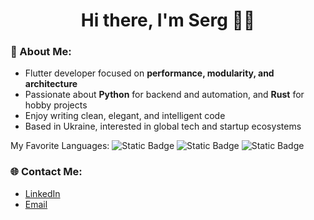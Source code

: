 <h1 align="center"> Hi there, I'm Serg 👋🏻 </h1>

### 💫 About Me:
- Flutter developer focused on **performance, modularity, and architecture**<br>
- Passionate about **Python** for backend and automation, and **Rust** for hobby projects<br>
- Enjoy writing clean, elegant, and intelligent code<br>
- Based in Ukraine, interested in global tech and startup ecosystems

My Favorite Languages:
<img alt="Static Badge" src="https://img.shields.io/badge/python-blue">
<img alt="Static Badge" src="https://img.shields.io/badge/dart-%2329b6f6">
<img alt="Static Badge" src="https://img.shields.io/badge/rust-red">

### 🌐 Contact Me:
- [LinkedIn](https://linkedin.com/in/https://www.linkedin.com/in/serhii-chebanenko-1713a7114/) 
- [Email](mailto:serhiichebanenko@yahoo.com)
